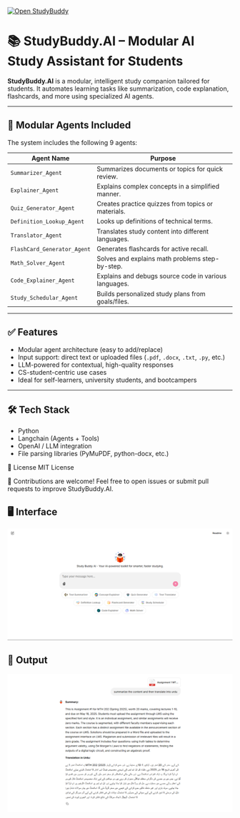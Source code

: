 [![Open StudyBuddy](https://img.shields.io/badge/Open_StudyBuddy-App-blue?style=for-the-badge&logo=openai)](https://studybuddy-production-b63e.up.railway.app/)


# 📚 StudyBuddy.AI – Modular AI Study Assistant for Students

**StudyBuddy.AI** is a modular, intelligent study companion tailored for students. It automates learning tasks like summarization, code explanation, flashcards, and more using specialized AI agents.

---

## 🧠 Modular Agents Included

The system includes the following 9 agents:

| Agent Name                  | Purpose                                              |
|----------------------------|------------------------------------------------------|
| `Summarizer_Agent`         | Summarizes documents or topics for quick review.     |
| `Explainer_Agent`          | Explains complex concepts in a simplified manner.    |
| `Quiz_Generator_Agent`     | Creates practice quizzes from topics or materials.   |
| `Definition_Lookup_Agent`  | Looks up definitions of technical terms.             |
| `Translator_Agent`         | Translates study content into different languages.   |
| `FlashCard_Generator_Agent`| Generates flashcards for active recall.              |
| `Math_Solver_Agent`        | Solves and explains math problems step-by-step.      |
| `Code_Explainer_Agent`     | Explains and debugs source code in various languages.|
| `Study_Schedular_Agent`    | Builds personalized study plans from goals/files.    |

---

## ✅ Features

- Modular agent architecture (easy to add/replace)
- Input support: direct text or uploaded files (`.pdf`, `.docx`, `.txt`, `.py`, etc.)
- LLM-powered for contextual, high-quality responses
- CS-student-centric use cases
- Ideal for self-learners, university students, and bootcampers

---

## 🛠 Tech Stack

- Python
- Langchain (Agents + Tools)
- OpenAI / LLM integration
- File parsing libraries (PyMuPDF, python-docx, etc.)

📄 License
MIT License

🤝 Contributions are welcome! Feel free to open issues or submit pull requests to improve StudyBuddy.AI.

## 🖥️ Interface

![Interface](/images/Interface.png)

## 🚀 Output

![Output](/images/Output.png)
